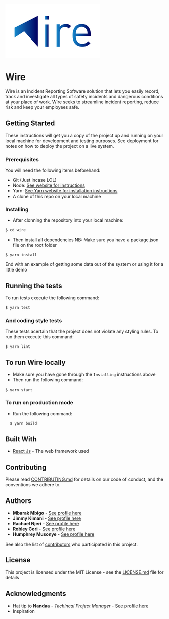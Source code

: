 <img src="assets/images/wire_logo_for_readme-01.png" alt="Wire Incident Reporting" width="300" >

# Wire

Wire is an Incident Reporting Software solution that lets you easily record, track and investigate all types of safety incidents and dangerous conditions at your place of work. Wire seeks to streamline incident reporting, reduce risk and keep your employees safe.

## Getting Started

These instructions will get you a copy of the project up and running on your local machine for development and testing purposes. See deployment for notes on how to deploy the project on a live system.

### Prerequisites

You will need the following items beforehand:

 * Git (Just incase LOL)
 * Node: [See website for instructions](https://nodejs.org/en/)
 * Yarn: [See Yarn website for installation instructions](https://yarnpkg.com/en/)
 * A clone of this repo on your local machine

### Installing

 * After clonning the repository into your local machine:
 
```
$ cd wire
```

 * Then install all dependencies
 NB: Make sure you have a package.json file on the root folder
 
```
$ yarn install
```

End with an example of getting some data out of the system or using it for a little demo

## Running the tests

To run tests execute the following command:

```
$ yarn test
```

### And coding style tests

These tests acertain that the project does not violate any styling rules. To run them execute this command:

```
$ yarn lint
```

## To run Wire locally

* Make sure you have gone through the `Installing` instructions above
* Then run the following command: 

```
$ yarn start
```

### To run on production mode
* Run the following command: 
  
``` 
  $ yarn build 
```

## Built With

* [React Js](https://reactjs.org/) - The web framework used

## Contributing

Please read [CONTRIBUTING.md](https://github.com/andela/engineering-playbook/blob/master/conventions.md) for details on our code of conduct, and the conventions we adhere to.

## Authors

* **Mbarak Mbigo** - [See profile here](https://github.com/Mbarak-Mbigo)
* **Jimmy Kimani**  - [See profile here](https://github.com/andela-hms)
* **Rachael Njeri**  - [See profile here](https://www.linkedin.com/in/rachael-njeri-b5425313b)
* **Robley Gori**  - [See profile here](https://www.linkedin.com/in/robley-gori-7a926bb5)
* **Humphrey Musonye**  - [See profile here](https://www.linkedin.com/in/humphrey-musonye-100a72136)

See also the list of [contributors](https://github.com/your/project/contributors) who participated in this project.

## License

This project is licensed under the MIT License - see the [LICENSE.md](LICENSE.md) file for details

## Acknowledgments

* Hat tip to **Nandaa** - *Techincal Project Manager* - [See profile here](https://www.linkedin.com/in/mbarak-mbigo-937836138)
* Inspiration 
